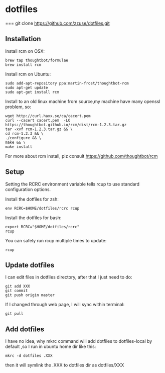 # dotfiles
===
git clone https://github.com/zzuse/dotfiles.git

Installation
------------
Install rcm on OSX:

    brew tap thoughtbot/formulae
    brew install rcm
    

Install rcm on Ubuntu:

    sudo add-apt-repository ppa:martin-frost/thoughtbot-rcm
    sudo apt-get update
    sudo apt-get install rcm
    
Install to an old linux machine from source,my machine have many openssl problem, so:

    wget http://curl.haxx.se/ca/cacert.pem
    curl --cacert cacert.pem  -LO https://thoughtbot.github.io/rcm/dist/rcm-1.2.3.tar.gz
    tar -xvf rcm-1.2.3.tar.gz && \
    cd rcm-1.2.3 && \
    ./configure && \
    make && \
    make install
    
For more about rcm install, plz consult https://github.com/thoughtbot/rcm
    
Setup
------------
Setting the RCRC environment variable tells rcup to use standard configuration options.

Install the dotfiles for zsh:

    env RCRC=$HOME/dotfiles/rcrc rcup
    
Install the dotfiles for bash:

    export RCRC="$HOME/dotfiles/rcrc"
    rcup
    
You can safely run rcup multiple times to update:

    rcup
    
Update dotfiles
------------

I can edit files in dotfiles directory, after that I just need to do:

    git add XXX
    git commit
    git push origin master

If I changed through web page, I will sync within terminal:

    git pull

Add dotfiles
------------

I have no idea, why mkrc command will add dotfiles to dotfiles-local by default
,so I run in ubuntu home dir like this:

    mkrc -d dotfiles .XXX
    
then it will symlink the .XXX to dotfiles dir as dotfiles/XXX



